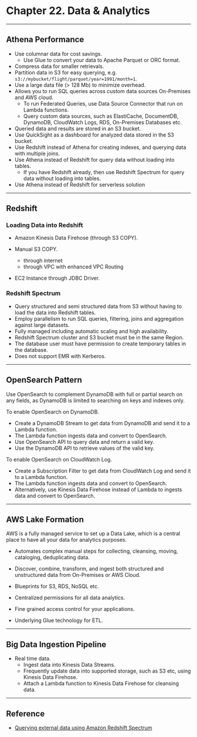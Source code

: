 # Chapter 22. Data & Analytics

---
## Athena Performance

* Use columnar data for cost savings.
  - Use Glue to convert your data to Apache Parquet or ORC format.
* Compress data for smaller retrievals.
* Partition data in S3 for easy querying, e.g. `s3://mybucket/flight/parquet/year=1991/month=1`.
* Use a large data file (> 128 Mb) to minimize overhead.
* Allows you to run SQL queries across custom data sources On-Premises and AWS cloud.
  - To run Federated Queries, use Data Source Connector that run on Lambda functions.
  - Query custom data sources, such as ElastiCache, DocumentDB, DynamoDB, CloudWatch Logs, RDS, On-Premises Databases etc.
* Queried data and results are stored in an S3 bucket.
* Use QuickSight as a dashboard for analyzed data stored in the S3 bucket.
* Use Redshift instead of Athena for creating indexes, and querying data with multiple joins.
* Use Athena instead of Redshift for query data without loading into tables.
  - If you have Redshift already, then use Redshift Spectrum for query data without loading into tables.
* Use Athena instead of Redshift for serverless solution

---
## Redshift

### Loading Data into Redshift

* Amazon Kinesis Data Firehose (through S3 COPY).

* Manual S3 COPY.
  - through internet
  - through VPC with enhanced VPC Routing

* EC2 Instance through JDBC Driver.

### Redshift Spectrum

* Query structured and semi structured data from S3 without having to load the data into Redshift tables.
* Employ parallelism to run SQL queries, filtering, joins and aggregation against large datasets.
* Fully managed including automatic scaling and high availability.
* Redshift Spectrum cluster and S3 bucket must be in the same Region.
* The database user must have permission to create temporary tables in the database.
* Does not support EMR with Kerberos.

---
## OpenSearch Pattern

Use OpenSearch to complement DynamoDB with full or partial search on any fields, as DynamoDB is limited to searching on keys and indexes only.

To enable OpenSearch on DynamoDB.
- Create a DynamoDB Stream to get data from DynamoDB and send it to a Lambda function.
- The Lambda function ingests data and convert to OpenSearch.
- Use OpenSearch API to query data and return a valid key.
- Use the DynamoDB API to retrieve values of the valid key.

To enable OpenSearch on CloudWatch Log.
- Create a Subscription Filter to get data from CloudWatch Log and send it to a Lambda function.
- The Lambda function ingests data and convert to OpenSearch.
- Alternatively, use Kinesis Data Firehose instead of Lambda to ingests data and convert to OpenSearch.

---
## AWS Lake Formation

AWS is a fully managed service to set up a Data Lake, which is a central place to have all your data for analytics purposes.

* Automates complex manual steps for collecting, cleansing, moving, cataloging, deduplicating data.

* Discover, combine, transform, and ingest both structured and unstructured data from On-Premises or AWS Cloud.

* Blueprints for S3, RDS, NoSQL etc.

* Centralized permissions for all data analytics.

* Fine grained access control for your applications.

* Underlying Glue technology for ETL.

---
## Big Data Ingestion Pipeline

* Real time data.
  - Ingest data into Kinesis Data Streams.
  - Frequently update data into supported storage, such as S3 etc, using Kinesis Data Firehose.
  - Attach a Lambda function to Kinesis Data Firehose for cleansing data.

---
## Reference

* [Querying external data using Amazon Redshift Spectrum](https://docs.aws.amazon.com/redshift/latest/dg/c-using-spectrum.html)